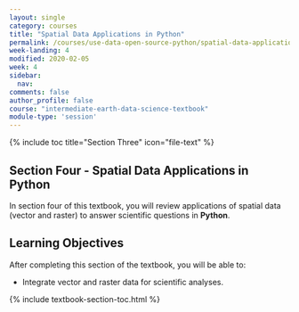 ```yaml
---
layout: single
category: courses
title: "Spatial Data Applications in Python"
permalink: /courses/use-data-open-source-python/spatial-data-applications/
week-landing: 4
modified: 2020-02-05
week: 4
sidebar:
  nav:
comments: false
author_profile: false
course: "intermediate-earth-data-science-textbook"
module-type: 'session'
---
```


{% include toc title="Section Three" icon="file-text" %}

<div class="notice--info" markdown="1">

## <i class="fa fa-ship" aria-hidden="true"></i> Section Four - Spatial Data Applications in Python

In section four of this textbook, you will review applications of spatial data (vector and raster) to answer scientific questions in **Python**. 

## <i class="fa fa-graduation-cap" aria-hidden="true"></i> Learning Objectives

After completing this section of the textbook, you will be able to:

* Integrate vector and raster data for scientific analyses.

</div>


{% include textbook-section-toc.html %}
